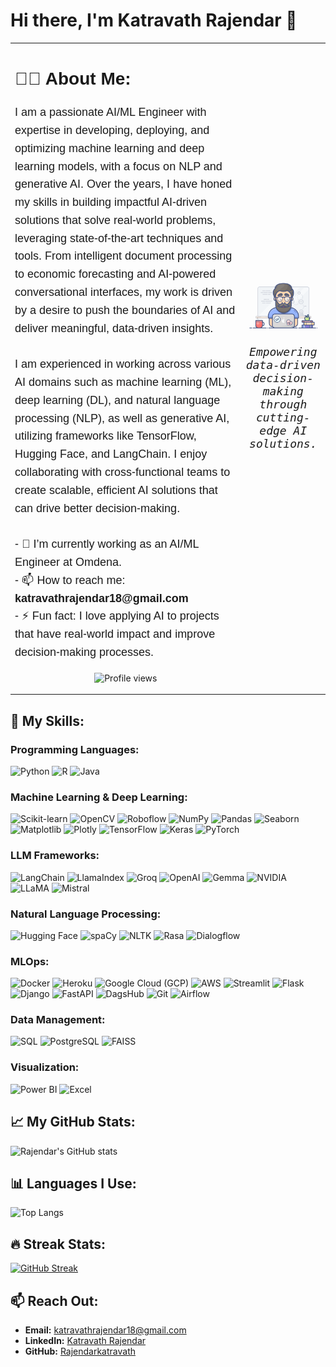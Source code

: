 # Hi there, I'm Katravath Rajendar 👋 

<table>
  <tr>
    <td>
      <h2 style="font-family: Arial, sans-serif; font-size: 28px;">👨‍💻 About Me:</h2>
      <p style="font-family: 'Trebuchet MS', sans-serif; font-size: 18px; line-height: 1.6;">
        I am a passionate AI/ML Engineer with expertise in developing, deploying, and optimizing machine learning and deep learning models, with a focus on NLP and generative AI. Over the years, I have honed my skills in building impactful AI-driven solutions that solve real-world problems, leveraging state-of-the-art techniques and tools. From intelligent document processing to economic forecasting and AI-powered conversational interfaces, my work is driven by a desire to push the boundaries of AI and deliver meaningful, data-driven insights.<br><br>
        I am experienced in working across various AI domains such as machine learning (ML), deep learning (DL), and natural language processing (NLP), as well as generative AI, utilizing frameworks like TensorFlow, Hugging Face, and LangChain. I enjoy collaborating with cross-functional teams to create scalable, efficient AI solutions that can drive better decision-making.<br><br>
        - 🔭 I’m currently working as an AI/ML Engineer at Omdena.<br>
        - 📫 How to reach me: <b>katravathrajendar18@gmail.com</b><br>
        - ⚡ Fun fact: I love applying AI to projects that have real-world impact and improve decision-making processes.
      </p>
      <p style="text-align: center;">
        <img src="https://komarev.com/ghpvc/?username=Rajendarkatravath&color=blue&style=flat-square" alt="Profile views">
      </p>
    </td>
    <td>
      <img src="https://github.com/Rajendarkatravath/KatravathRajendar/blob/main/programmer.gif" width="300" />
      <p style="text-align: center; font-family: 'Lucida Console', monospace; font-size: 18px; font-style: italic;">
        Empowering data-driven decision-making through cutting-edge AI solutions.
      </p>
    </td>
  </tr>
</table>

## 🚀 My Skills:

### Programming Languages:
![Python](https://img.shields.io/badge/-Python-333?style=flat&logo=python)
![R](https://img.shields.io/badge/-R-276DC3?style=flat&logo=r)
![Java](https://img.shields.io/badge/-Java-007396?style=flat&logo=java)

### Machine Learning & Deep Learning:
![Scikit-learn](https://img.shields.io/badge/-Scikit--learn-F7931E?style=flat&logo=scikit-learn&logoColor=white)
![OpenCV](https://img.shields.io/badge/-OpenCV-5C3EE8?style=flat&logo=opencv&logoColor=white)
![Roboflow](https://img.shields.io/badge/-Roboflow-000000?style=flat&logo=roboflow&logoColor=white)
![NumPy](https://img.shields.io/badge/-NumPy-013243?style=flat&logo=numpy)
![Pandas](https://img.shields.io/badge/-Pandas-150458?style=flat&logo=pandas)
![Seaborn](https://img.shields.io/badge/-Seaborn-333?style=flat&logo=seaborn)
![Matplotlib](https://img.shields.io/badge/-Matplotlib-333?style=flat&logo=matplotlib)
![Plotly](https://img.shields.io/badge/-Plotly-239120?style=flat&logo=plotly)
![TensorFlow](https://img.shields.io/badge/-TensorFlow-FF6F00?style=flat&logo=tensorflow)
![Keras](https://img.shields.io/badge/-Keras-D00000?style=flat&logo=keras)
![PyTorch](https://img.shields.io/badge/-PyTorch-EE4C2C?style=flat&logo=pytorch)

### LLM Frameworks:
![LangChain](https://img.shields.io/badge/-LangChain-333?style=flat&logo=langchain)
![LlamaIndex](https://img.shields.io/badge/-LlamaIndex-FF6F00?style=flat&logo=llama)
![Groq](https://img.shields.io/badge/-Groq-333?style=flat&logo=groq)
![OpenAI](https://img.shields.io/badge/-OpenAI-333?style=flat&logo=openai)
![Gemma](https://img.shields.io/badge/-Gemma-FF6F00?style=flat&logo=gemma)
![NVIDIA](https://img.shields.io/badge/-NVIDIA-76B900?style=flat&logo=nvidia)
![LLaMA](https://img.shields.io/badge/-LLaMA-333?style=flat&logo=llama)
![Mistral](https://img.shields.io/badge/-Mistral-333?style=flat&logo=mistral)

### Natural Language Processing:
![Hugging Face](https://img.shields.io/badge/-Hugging%20Face-FF9900?style=flat&logo=hugging-face)
![spaCy](https://img.shields.io/badge/-spaCy-09A3D5?style=flat&logo=spacy)
![NLTK](https://img.shields.io/badge/-NLTK-007396?style=flat&logo=python)
![Rasa](https://img.shields.io/badge/-Rasa-5B8DEE?style=flat&logo=rasa)
![Dialogflow](https://img.shields.io/badge/-Dialogflow-FF9800?style=flat&logo=dialogflow)

### MLOps:
![Docker](https://img.shields.io/badge/-Docker-2496ED?style=flat&logo=docker)
![Heroku](https://img.shields.io/badge/-Heroku-430098?style=flat&logo=heroku)
![Google Cloud (GCP)](https://img.shields.io/badge/-Google%20Cloud-4285F4?style=flat&logo=google-cloud)
![AWS](https://img.shields.io/badge/-Amazon%20AWS-232F3E?style=flat&logo=amazon-aws)
![Streamlit](https://img.shields.io/badge/-Streamlit-FF4B4B?style=flat&logo=streamlit)
![Flask](https://img.shields.io/badge/-Flask-333?style=flat&logo=flask)
![Django](https://img.shields.io/badge/-Django-092E20?style=flat&logo=django)
![FastAPI](https://img.shields.io/badge/-FastAPI-009688?style=flat&logo=fastapi)
![DagsHub](https://img.shields.io/badge/-DagsHub-3367D6?style=flat&logo=dagshub)
![Git](https://img.shields.io/badge/-Git-F05032?style=flat&logo=git)
![Airflow](https://img.shields.io/badge/-Airflow-017CEE?style=flat&logo=apache-airflow)

### Data Management:
![SQL](https://img.shields.io/badge/-SQL-4479A1?style=flat&logo=mysql)
![PostgreSQL](https://img.shields.io/badge/-PostgreSQL-336791?style=flat&logo=postgresql)
![FAISS](https://img.shields.io/badge/-FAISS-333?style=flat&logo=faiss)

### Visualization:
![Power BI](https://img.shields.io/badge/-Power%20BI-F2C811?style=flat&logo=powerbi)
![Excel](https://img.shields.io/badge/-Excel-217346?style=flat&logo=microsoft-excel)

## 📈 My GitHub Stats:
![Rajendar's GitHub stats](https://github-readme-stats.vercel.app/api?username=Rajendarkatravath&show_icons=true&theme=radical)

## 📊 Languages I Use:
![Top Langs](https://github-readme-stats.vercel.app/api/top-langs/?username=Rajendarkatravath&layout=compact)

## 🔥 Streak Stats:
[![GitHub Streak](https://streak-stats.demolab.com/?user=Rajendarkatravath&theme=radical)](https://git.io/streak-stats)

## 📫 Reach Out:
- **Email:** katravathrajendar18@gmail.com
- **LinkedIn:** [Katravath Rajendar](https://www.linkedin.com/in/rajendar-katravath-461b39216/)
- **GitHub:** [Rajendarkatravath](https://github.com/Rajendarkatravath)
